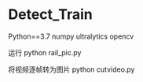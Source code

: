 # Detect_Train
Python==3.7
numpy
ultralytics
opencv

运行
python rail_pic.py

将视频逐帧转为图片
python cutvideo.py
